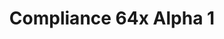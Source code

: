 ---
layout: post
title: Compliance 64x Alpha 1
permalink: /compliance64x/A1
header-img: https://database.faithfulpack.net/images/website/posts/64x/A1.jpg

description: |
  The first public alpha of Compliance 64x is here! The sheer amount of added textures is too large to be listed here, so instead have a small preview screenshot.
  <br><br>
  <strong>DISCLAIMER:</strong> As indicated by the Alpha tag, this version very work-in-progress, and as such contains a lot of placeholder textures. It is not the final look of the pack; many textures will have to be edited to match the general stylistic direction of the pack.
  <br><br>
  Stay tuned for future updates!

downloads:
  Java - 1.16.5 (GitHub):
    - https://github.com/Faithful-Resource-Pack/Faithful-Java-64x/releases/download/A1/Compliance.64x.-.1.16.5.-.A1.zip
---